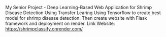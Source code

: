 My Senior Project - Deep Learning-Based Web Application for Shrimp Disease Detection Using Transfer Learing
Using Tensorflow to create best model for shrimp disease detection. Then create website with Flask framework and deployment on render.
Link Website: https://shrimpclassify.onrender.com/
